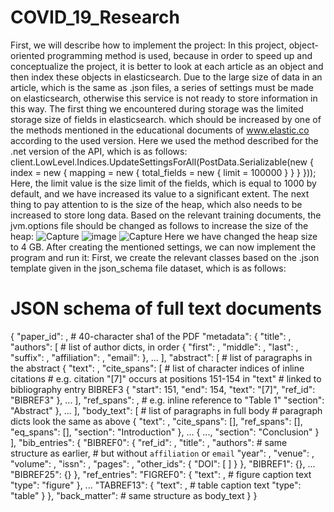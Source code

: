 # COVID_19_Research
First, we will describe how to implement the project:
In this project, object-oriented programming method is used, because in order to speed up and conceptualize the project, it is better to look at each article as an object and then index these objects in elasticsearch.
Due to the large size of data in an article, which is the same as .json files, a series of settings must be made on elasticsearch, otherwise this service is not ready to store information in this way.
The first thing we encountered during storage was the limited storage size of fields in elasticsearch. which should be increased by one of the methods mentioned in the educational documents of www.elastic.co according to the used version.
Here we used the method described for the .net version of the API, which is as follows:
client.LowLevel.Indices.UpdateSettingsForAll<StringResponse>(PostData.Serializable(new { index = new { mapping = new { total_fields = new { limit = 100000 } } } }));
Here, the limit value is the size limit of the fields, which is equal to 1000 by default, and we have increased its value to a significant extent.
The next thing to pay attention to is the size of the heap, which also needs to be increased to store long data. Based on the relevant training documents, the jvm.options file should be changed as follows to increase the size of the heap:
![Capture](https://github.com/faezeh3223/COVID_19_Research/assets/50834330/efe201f7-6625-4b76-a20c-1f7e25f021d6)
![image](https://github.com/faezeh3223/COVID_19_Research/assets/50834330/1809d2bf-c7d6-429c-b949-a061c41e8d6e)
![Capture](https://github.com/faezeh3223/COVID_19_Research/assets/50834330/5268e464-bfc6-4251-a3dd-f1a36abfcddf)
Here we have changed the heap size to 4 GB.
After creating the mentioned settings, we can now implement the program and run it:
First, we create the relevant classes based on the .json template given in the json_schema file dataset, which is as follows:
# JSON schema of full text documents


{
    "paper_id": <str>,                      # 40-character sha1 of the PDF
    "metadata": {
        "title": <str>,
        "authors": [                        # list of author dicts, in order
            {
                "first": <str>,
                "middle": <list of str>,
                "last": <str>,
                "suffix": <str>,
                "affiliation": <dict>,
                "email": <str>
            },
            ...
        ],
        "abstract": [                       # list of paragraphs in the abstract
            {
                "text": <str>,
                "cite_spans": [             # list of character indices of inline citations
                                            # e.g. citation "[7]" occurs at positions 151-154 in "text"
                                            #      linked to bibliography entry BIBREF3
                    {
                        "start": 151,
                        "end": 154,
                        "text": "[7]",
                        "ref_id": "BIBREF3"
                    },
                    ...
                ],
                "ref_spans": <list of dicts similar to cite_spans>,     # e.g. inline reference to "Table 1"
                "section": "Abstract"
            },
            ...
        ],
        "body_text": [                      # list of paragraphs in full body
                                            # paragraph dicts look the same as above
            {
                "text": <str>,
                "cite_spans": [],
                "ref_spans": [],
                "eq_spans": [],
                "section": "Introduction"
            },
            ...
            {
                ...,
                "section": "Conclusion"
            }
        ],
        "bib_entries": {
            "BIBREF0": {
                "ref_id": <str>,
                "title": <str>,
                "authors": <list of dict>       # same structure as earlier,
                                                # but without `affiliation` or `email`
                "year": <int>,
                "venue": <str>,
                "volume": <str>,
                "issn": <str>,
                "pages": <str>,
                "other_ids": {
                    "DOI": [
                        <str>
                    ]
                }
            },
            "BIBREF1": {},
            ...
            "BIBREF25": {}
        },
        "ref_entries":
            "FIGREF0": {
                "text": <str>,                  # figure caption text
                "type": "figure"
            },
            ...
            "TABREF13": {
                "text": <str>,                  # table caption text
                "type": "table"
            }
        },
        "back_matter": <list of dict>           # same structure as body_text
    }
}
